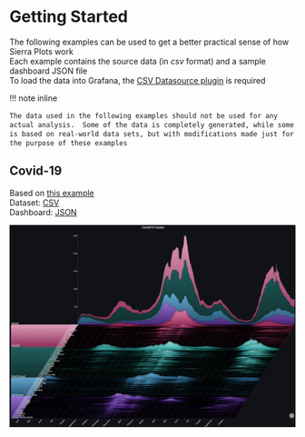 # Getting Started

The following examples can be used to get a better practical sense of how Sierra Plots work
<br>
Each example contains the source data (in <i>csv</i> format) and a sample dashboard JSON file
<br>
To load the data into Grafana, the [CSV Datasource plugin](https://grafana.com/grafana/plugins/marcusolsson-csv-datasource/) is required


!!! note inline

    The data used in the following examples should not be used for any actual analysis.  Some of the data is completely generated, while some is based on real-world data sets, but with modifications made just for the purpose of these examples

## Covid-19

Based on [this example](examples.md#iii-covid19-cases)
<br>
Dataset: [CSV](https://github.com/boazreicher/sierra-plot/raw/main/examples/data/us_states_increases_with_gender.csv)
<br>
Dashboard: [JSON](https://github.com/boazreicher/sierra-plot/raw/main/examples/dashboards/covid19.json)

![covid_small](img/examples/covid/covid1.png)